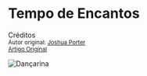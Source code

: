 Tempo de Encantos
=================
Créditos<br/>
<small>Autor original: [Joshua Porter](http://52weeksofux.com/)<br/>[Artigo Original](http://52weeksofux.com/post/866407309/time-to-delight)</small>

![Dançarina](http://media.tumblr.com/tumblr_l683g1K2N91qz8ohs.png "Dançarina")